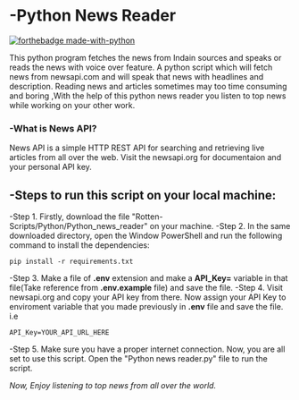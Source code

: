 # -Python News Reader
[![forthebadge made-with-python](http://ForTheBadge.com/images/badges/made-with-python.svg)](https://www.python.org/)

This python program fetches the news from Indain sources and speaks or reads the news with voice over feature. A python script which will fetch news from newsapi.com and will speak that news with headlines and description. Reading news and articles sometimes may too time consuming and boring ,With the help of this python news reader you listen to top news while working on your other work.
### -What is News API?
News API is a simple HTTP REST API for searching and retrieving live articles from all over the web. Visit the newsapi.org for documentaion and your personal API key.


## -Steps to run this script on your local machine:
-Step 1. Firstly, download the file "Rotten-Scripts/Python/Python_news_reader" on your machine.
-Step 2. In the same downloaded directory, open the Window PowerShell and run the following command to install the dependencies:
```
pip install -r requirements.txt

```
-Step 3. Make a file of **.env** extension and make a **API_Key=** variable in that file(Take reference from **.env.example** file) and save the file.
-Step 4. Visit newsapi.org and copy your API key from there. Now assign your API Key to enviroment variable that you made previously in **.env** file and save the file.
i.e
```
API_Key=YOUR_API_URL_HERE

```
-Step 5. Make sure you have a proper internet connection. Now, you are all set to use this script. Open the "Python news reader.py" file to run the script.

*Now, Enjoy listening to top news from all over the world.*

